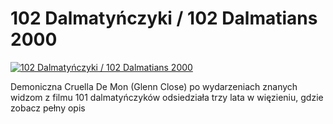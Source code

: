 102 Dalmatyńczyki / 102 Dalmatians 2000 
=============
[![102 Dalmatyńczyki / 102 Dalmatians 2000 ](http://vidos.pl/images/player.gif)](http://vidos.pl/102-dalmatynczyki-102-dalmatians-2000)

 Demoniczna Cruella De Mon (Glenn Close) po wydarzeniach znanych widzom z filmu 101 dalmatyńczyków odsiedziała trzy lata w więzieniu, gdzie zobacz pełny opis
